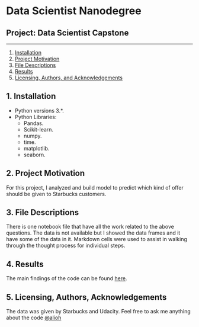 # Data Scientist Nanodegree
## Project: Data Scientist Capstone


--------
1. [Installation](#installation)
2. [Project Motivation](#motivation)
3. [File Descriptions](#files)
4. [Results](#results)
5. [Licensing, Authors, and Acknowledgements](#licensing)

## 1. Installation <a name="installation"></a>

- Python versions 3.*.
- Python Libraries:
    - Pandas.
    - Scikit-learn.
    - numpy.
    - time.
    - matplotlib.
    - seaborn.

## 2. Project Motivation <a name="motivation"></a>
For this project, I analyzed and build model to predict which kind of offer should be given to Starbucks customers.  

## 3. File Descriptions <a name="files"></a>  

There is one notebook file that have all the work related to the above questions. The data is not available but I showed the data frames and it have some of the data in it. Markdown cells were used to assist in walking through the thought process for individual steps.


## 4. Results <a name="results"></a>
The main findings of the code can be found [here](https://alioh.github.io/DSND-Capstone-Project/).

## 5. Licensing, Authors, Acknowledgements<a name="licensing"></a>
The data was given by Starbucks and Udacity. Feel free to ask me anything about the code [@alioh](https://alioh.com)